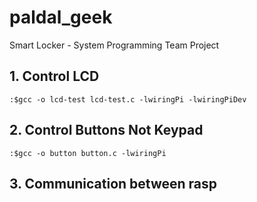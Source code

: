 # paldal_geek
Smart Locker - System Programming Team Project

## 1. Control LCD
    :$gcc -o lcd-test lcd-test.c -lwiringPi -lwiringPiDev

## 2. Control Buttons Not Keypad
    :$gcc -o button button.c -lwiringPi
    
## 3. Communication between rasp

